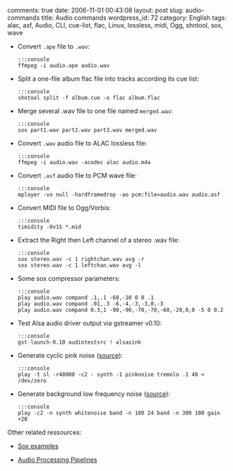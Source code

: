comments: true
date: 2006-11-01 00:43:08
layout: post
slug: audio-commands
title: Audio commands
wordpress_id: 72
category: English
tags: alac, asf, Audio, CLI, cue-list, flac, Linux, lossless, midi, Ogg, shntool, sox, wave

  * Convert `.ape` file to `.wav`:

        :::console
        ffmpeg -i audio.ape audio.wav

  * Split a one-file album flac file into tracks according its cue list:

        :::console
        shntool split -f album.cue -o flac album.flac

  * Merge several .wav file to one file named `merged.wav`:

        :::console
        sox part1.wav part2.wav part3.wav merged.wav

  * Convert `.wav` audio file to ALAC lossless file:

        :::console
        ffmpeg -i audio.wav -acodec alac audio.m4a

  * Convert `.asf` audio file to PCM wave file:

        :::console
        mplayer -vo null -hardframedrop -ao pcm:file=audio.wav audio.asf

  * Convert MIDI file to Ogg/Vorbis:

        :::console
        timidity -Ov1S *.mid

  * Extract the Right then Left channel of a stereo .wav file:

        :::console
        sox stereo.wav -c 1 rightchan.wav avg -r
        sox stereo.wav -c 1 leftchan.wav avg -l

  * Some sox compressor parameters:

        :::console
        play audio.wav compand .1,.1 -60,-10 0 0 .1
        play audio.wav compand .01,.3 -6,-4,-3,-3,0,-3
        play audio.wav compand 0.3,1 -90,-90,-70,-70,-60,-20,0,0 -5 0 0.2

  * Test Alsa audio driver output via gstreamer v0.10:

        :::console
        gst-launch-0.10 audiotestsrc ! alsasink

  * Generate cyclic pink noise ([source](http://news.ycombinator.com/item?id=3547169)):

        :::console
        play -t sl -r48000 -c2 - synth -1 pinknoise tremolo .1 40 <  /dev/zero

  * Generate background low frequency noise ([source](http://news.ycombinator.com/item?id=3547169)):

        :::console
        play -c2 -n synth whitenoise band -n 100 24 band -n 300 100 gain +20

Other related ressources:

  * [Sox examples](http://linuxcommand.org/man_pages/soxexam1.html)

  * [Audio Processing Pipelines](http://linuxgazette.net/issue73/chung.html)

